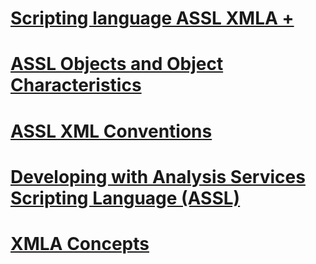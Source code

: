# [Scripting language ASSL XMLA +](../../../analysis-services/multidimensional-models-scripting-language-assl-xmla/backing-up-restoring-and-synchronizing-databases-xmla.md)
# [ASSL Objects and Object Characteristics](assl-objects-and-object-characteristics.md)
# [ASSL XML Conventions](assl-xml-conventions.md)
# [Developing with Analysis Services Scripting Language (ASSL)](developing-with-analysis-services-scripting-language-assl.md)
# [XMLA Concepts](xmla-concepts.md)
